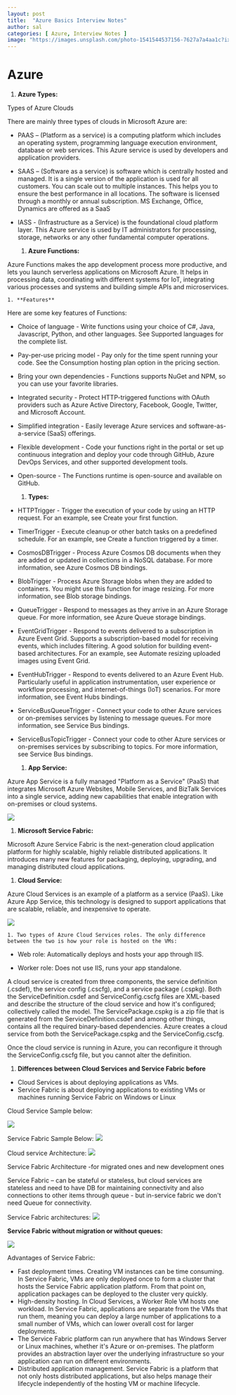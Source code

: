```yaml
---
layout: post
title:  "Azure Basics Interview Notes"
author: sal
categories: [ Azure, Interview Notes ]
image: "https://images.unsplash.com/photo-1541544537156-7627a7a4aa1c?ixlib=rb-0.3.5&ixid=eyJhcHBfaWQiOjEyMDd9&s=a20c472bc23308e390c8ffae3dd90c60&auto=format&fit=crop&w=750&q=80"
---
```

# **Azure**

  1. **Azure Types:**

Types of Azure Clouds

There are mainly three types of clouds in Microsoft Azure are:

- PAAS – (Platform as a service) is a computing platform which includes an operating system, programming language execution environment, database or web services. This Azure service is used by developers and application providers.
- SAAS – (Software as a service) is software which is centrally hosted and managed. It is a single version of the application is used for all customers. You can scale out to multiple instances. This helps you to ensure the best performance in all locations. The software is licensed through a monthly or annual subscription. MS Exchange, Office, Dynamics are offered as a SaaS
- IASS - (Infrastructure as a Service) is the foundational cloud platform layer. This Azure service is used by IT administrators for processing, storage, networks or any other fundamental computer operations.

  1. **Azure Functions:**

Azure Functions makes the app development process more productive, and lets you launch serverless applications on Microsoft Azure. It helps in processing data, coordinating with different systems for IoT, integrating various processes and systems and building simple APIs and microservices.

    1. **Features**

Here are some key features of Functions:

- Choice of language - Write functions using your choice of C#, Java, Javascript, Python, and other languages. See Supported languages for the complete list.
- Pay-per-use pricing model - Pay only for the time spent running your code. See the Consumption hosting plan option in the pricing section.
- Bring your own dependencies - Functions supports NuGet and NPM, so you can use your favorite libraries.
- Integrated security - Protect HTTP-triggered functions with OAuth providers such as Azure Active Directory, Facebook, Google, Twitter, and Microsoft Account.
- Simplified integration - Easily leverage Azure services and software-as-a-service (SaaS) offerings.
- Flexible development - Code your functions right in the portal or set up continuous integration and deploy your code through GitHub, Azure DevOps Services, and other supported development tools.
- Open-source - The Functions runtime is open-source and available on GitHub.

    1. **Types:**

- HTTPTrigger - Trigger the execution of your code by using an HTTP request. For an example, see Create your first function.
- TimerTrigger - Execute cleanup or other batch tasks on a predefined schedule. For an example, see Create a function triggered by a timer.
- CosmosDBTrigger - Process Azure Cosmos DB documents when they are added or updated in collections in a NoSQL database. For more information, see Azure Cosmos DB bindings.
- BlobTrigger - Process Azure Storage blobs when they are added to containers. You might use this function for image resizing. For more information, see Blob storage bindings.
- QueueTrigger - Respond to messages as they arrive in an Azure Storage queue. For more information, see Azure Queue storage bindings.
- EventGridTrigger - Respond to events delivered to a subscription in Azure Event Grid. Supports a subscription-based model for receiving events, which includes filtering. A good solution for building event-based architectures. For an example, see Automate resizing uploaded images using Event Grid.
- EventHubTrigger - Respond to events delivered to an Azure Event Hub. Particularly useful in application instrumentation, user experience or workflow processing, and internet-of-things (IoT) scenarios. For more information, see Event Hubs bindings.
- ServiceBusQueueTrigger - Connect your code to other Azure services or on-premises services by listening to message queues. For more information, see Service Bus bindings.
- ServiceBusTopicTrigger - Connect your code to other Azure services or on-premises services by subscribing to topics. For more information, see Service Bus bindings.

  1. **App Service:**

Azure App Service is a fully managed &quot;Platform as a Service&quot; (PaaS) that integrates Microsoft Azure Websites, Mobile Services, and BizTalk Services into a single service, adding new capabilities that enable integration with on-premises or cloud systems.

![](RackMultipart20201224-4-1qkbh3z_html_f94c815527078694.png)

  1. **Microsoft Service Fabric:**

Microsoft Azure Service Fabric is the next-generation cloud application platform for highly scalable, highly reliable distributed applications. It introduces many new features for packaging, deploying, upgrading, and managing distributed cloud applications.

  1. **Cloud Service:**

Azure Cloud Services is an example of a platform as a service (PaaS). Like Azure App Service, this technology is designed to support applications that are scalable, reliable, and inexpensive to operate.

![](RackMultipart20201224-4-1qkbh3z_html_a6b257e3ad1f685d.png)

    1. Two types of Azure Cloud Services roles. The only difference between the two is how your role is hosted on the VMs:

- Web role: Automatically deploys and hosts your app through IIS.

- Worker role: Does not use IIS, runs your app standalone.

A cloud service is created from three components, the service definition (.csdef), the service config (.cscfg), and a service package (.cspkg). Both the ServiceDefinition.csdef and ServiceConfig.cscfg files are XML-based and describe the structure of the cloud service and how it&#39;s configured; collectively called the model. The ServicePackage.cspkg is a zip file that is generated from the ServiceDefinition.csdef and among other things, contains all the required binary-based dependencies. Azure creates a cloud service from both the ServicePackage.cspkg and the ServiceConfig.cscfg.

Once the cloud service is running in Azure, you can reconfigure it through the ServiceConfig.cscfg file, but you cannot alter the definition.

  1. **Differences between Cloud Services and Service Fabric before**

- Cloud Services is about deploying applications as VMs.
- Service Fabric is about deploying applications to existing VMs or machines running Service Fabric on Windows or Linux

Cloud Service Sample below:

![](RackMultipart20201224-4-1qkbh3z_html_12465ae7aa928def.png)

Service Fabric Sample Below: ![](RackMultipart20201224-4-1qkbh3z_html_833bc00ecd1c69e9.png)

Cloud service Architecture: ![](RackMultipart20201224-4-1qkbh3z_html_4a9297dd00ea70e7.png)

Service Fabric Architecture -for migrated ones and new development ones

Service Fabric – can be stateful or stateless, but cloud services are stateless and need to have DB for maintaining connectivity and also connections to other items through queue - but in-service fabric we don&#39;t need Queue for connectivity.

Service Fabric architectures: ![](RackMultipart20201224-4-1qkbh3z_html_c3003a059aeadc7f.png)

**Service Fabric without migration or without queues:**

![](RackMultipart20201224-4-1qkbh3z_html_55fac989391a212c.png)

Advantages of Service Fabric:

- Fast deployment times. Creating VM instances can be time consuming. In Service Fabric, VMs are only deployed once to form a cluster that hosts the Service Fabric application platform. From that point on, application packages can be deployed to the cluster very quickly.
- High-density hosting. In Cloud Services, a Worker Role VM hosts one workload. In Service Fabric, applications are separate from the VMs that run them, meaning you can deploy a large number of applications to a small number of VMs, which can lower overall cost for larger deployments.
- The Service Fabric platform can run anywhere that has Windows Server or Linux machines, whether it&#39;s Azure or on-premises. The platform provides an abstraction layer over the underlying infrastructure so your application can run on different environments.
- Distributed application management. Service Fabric is a platform that not only hosts distributed applications, but also helps manage their lifecycle independently of the hosting VM or machine lifecycle.